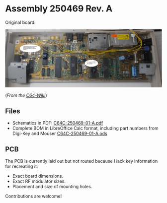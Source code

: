 # Assembly 250469 Rev. A

Original board:

<img src="docs/C64_PCB_Assy250469_Schematic252311RevA.jpg" alt="250469 Rev. A board" width="800"/>

(_From the [C64-Wiki](https://www.c64-wiki.com/wiki/Motherboard)_)

## Files

- Schematics in PDF: [C64C-250469-01-A.pdf](C64C-250469-01-A.pdf)
- Complete BOM in LibreOffice Calc format, including part numbers from Digi-Key and Mouser
  [C64C-250469-01-A.ods](C64C-250469-01-A.ods)

## PCB

The PCB is currently laid out but not routed because I lack key information for
recreating it:

- Exact board dimensions.
- Exact RF modulator sizes.
- Placement and size of mounting holes.

Contributions are welcome!
